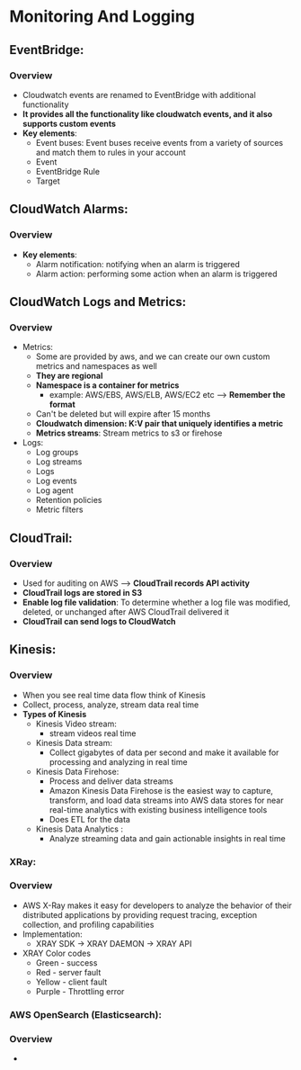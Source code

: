 # Monitoring And Logging

## EventBridge:
### Overview
- Cloudwatch events are renamed to EventBridge with additional functionality 
- __It provides all the functionality like cloudwatch events, and it also supports custom events__
- __Key elements__:
  - Event buses: Event buses receive events from a variety of sources and match them to rules in your account
  - Event
  - EventBridge Rule
  - Target


## CloudWatch Alarms:
### Overview
- __Key elements__:
  - Alarm notification: notifying when an alarm is triggered
  - Alarm action: performing some action when an alarm is triggered 


## CloudWatch Logs and Metrics:
### Overview
- Metrics:
  - Some are provided by aws, and we can create our own custom metrics and namespaces as well
  - __They are regional__
  - __Namespace is a container for metrics__
    - example: AWS/EBS, AWS/ELB, AWS/EC2 etc --> __Remember the format__
  - Can't be deleted but will expire after 15 months
  - __Cloudwatch dimension: K:V pair that uniquely identifies a metric__
  - __Metrics streams__: Stream metrics to s3 or firehose
- Logs:
  - Log groups
  - Log streams
  - Logs
  - Log events
  - Log agent
  - Retention policies
  - Metric filters

## CloudTrail:
### Overview
- Used for auditing on AWS --> __CloudTrail records API activity__
- __CloudTrail logs are stored in S3__
- __Enable log file validation__: To determine whether a log file was modified, deleted, or unchanged after AWS CloudTrail delivered it
- __CloudTrail can send logs to CloudWatch__

## Kinesis:
### Overview
- When you see real time data flow think of Kinesis
- Collect, process, analyze, stream data real time
- __Types of Kinesis__ 
  - Kinesis Video stream: 
    - stream videos real time
  - Kinesis Data stream:
    - Collect gigabytes of data per second and make it available for processing and analyzing in real time
  - Kinesis Data Firehose:
    - Process and deliver data streams
    - Amazon Kinesis Data Firehose is the easiest way to capture, transform, and load data streams into 
      AWS data stores for near real-time analytics with existing business intelligence tools
    - Does ETL for the data
  - Kinesis Data Analytics :
    - Analyze streaming data and gain actionable insights in real time


### XRay:
### Overview
- AWS X-Ray makes it easy for developers to analyze the behavior of their distributed applications by providing request tracing, exception collection, and profiling capabilities
- Implementation:
  - XRAY SDK -> XRAY DAEMON -> XRAY API 
- XRAY Color codes 
  - Green - success
  - Red - server fault 
  - Yellow - client fault 
  - Purple - Throttling error


### AWS OpenSearch (Elasticsearch):
### Overview
- 